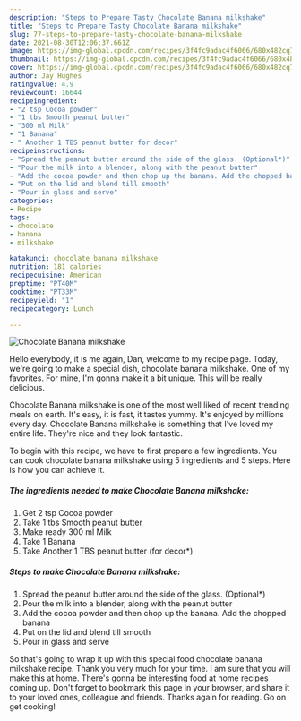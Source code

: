 ```yaml
---
description: "Steps to Prepare Tasty Chocolate Banana milkshake"
title: "Steps to Prepare Tasty Chocolate Banana milkshake"
slug: 77-steps-to-prepare-tasty-chocolate-banana-milkshake
date: 2021-08-30T12:06:37.661Z
image: https://img-global.cpcdn.com/recipes/3f4fc9adac4f6066/680x482cq70/chocolate-banana-milkshake-recipe-main-photo.jpg
thumbnail: https://img-global.cpcdn.com/recipes/3f4fc9adac4f6066/680x482cq70/chocolate-banana-milkshake-recipe-main-photo.jpg
cover: https://img-global.cpcdn.com/recipes/3f4fc9adac4f6066/680x482cq70/chocolate-banana-milkshake-recipe-main-photo.jpg
author: Jay Hughes
ratingvalue: 4.9
reviewcount: 16644
recipeingredient:
- "2 tsp Cocoa powder"
- "1 tbs Smooth peanut butter"
- "300 ml Milk"
- "1 Banana"
- " Another 1 TBS peanut butter for decor"
recipeinstructions:
- "Spread the peanut butter around the side of the glass. (Optional*)"
- "Pour the milk into a blender, along with the peanut butter"
- "Add the cocoa powder and then chop up the banana. Add the chopped banana"
- "Put on the lid and blend till smooth"
- "Pour in glass and serve"
categories:
- Recipe
tags:
- chocolate
- banana
- milkshake

katakunci: chocolate banana milkshake 
nutrition: 181 calories
recipecuisine: American
preptime: "PT40M"
cooktime: "PT33M"
recipeyield: "1"
recipecategory: Lunch

---
```



![Chocolate Banana milkshake](https://img-global.cpcdn.com/recipes/3f4fc9adac4f6066/680x482cq70/chocolate-banana-milkshake-recipe-main-photo.jpg)

Hello everybody, it is me again, Dan, welcome to my recipe page. Today, we're going to make a special dish, chocolate banana milkshake. One of my favorites. For mine, I'm gonna make it a bit unique. This will be really delicious.

Chocolate Banana milkshake is one of the most well liked of recent trending meals on earth. It's easy, it is fast, it tastes yummy. It's enjoyed by millions every day. Chocolate Banana milkshake is something that I've loved my entire life. They're nice and they look fantastic.




To begin with this recipe, we have to first prepare a few ingredients. You can cook chocolate banana milkshake using 5 ingredients and 5 steps. Here is how you can achieve it.

<!--inarticleads1-->

##### The ingredients needed to make Chocolate Banana milkshake:

1. Get 2 tsp Cocoa powder
1. Take 1 tbs Smooth peanut butter
1. Make ready 300 ml Milk
1. Take 1 Banana
1. Take  Another 1 TBS peanut butter (for decor*)




<!--inarticleads2-->

##### Steps to make Chocolate Banana milkshake:

1. Spread the peanut butter around the side of the glass. (Optional*)
1. Pour the milk into a blender, along with the peanut butter
1. Add the cocoa powder and then chop up the banana. Add the chopped banana
1. Put on the lid and blend till smooth
1. Pour in glass and serve




So that's going to wrap it up with this special food chocolate banana milkshake recipe. Thank you very much for your time. I am sure that you will make this at home. There's gonna be interesting food at home recipes coming up. Don't forget to bookmark this page in your browser, and share it to your loved ones, colleague and friends. Thanks again for reading. Go on get cooking!
